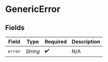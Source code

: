 # GenericError


## Fields

| Field              | Type               | Required           | Description        |
| ------------------ | ------------------ | ------------------ | ------------------ |
| `error`            | *String*           | :heavy_check_mark: | N/A                |